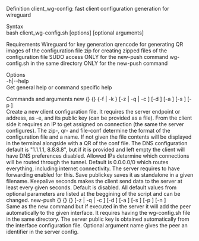 Definition
    client_wg-config: fast client configuration generation for wireguard

Syntax  
    bash client_wg-config.sh [options] <command> <arguments> [optional arguments]  

Requirements
    Wireguard for key generation
    qrencode for generating QR images of the configuration file
    zip for creating zipped files of the configuration file
    SUDO access ONLY for the new-push command
    wg-config.sh in the same directory ONLY for the new-push command

Options  
    -h|--help  
        Get general help or command specific help  

Commands and arguments
    new {<client-ip-address>} {<server endpoint:port>} {-f <server-pubkey-file> | -k <server-pubkey>} [-z <zip-conf> | -q <qr-conf> | -c <conf-file>] [-d <dns>] [-a <allowed-ips>] [-s <save-pubkey>] [-p <keepalive-seconds>]  
        Create a new client configuration file. It requires the server endpoint or address, as -e, and its public key (can be provided as a file). From the client side it requires an IP to get assigned on connection (the same the server configures).
        The zip-, qr- and file-conf determine the format of the configuration file and a name. If not given the file contents will be displayed in the terminal alongside with a QR of the conf file.
        The DNS configuration default is "1.1.1.1, 8.8.8.8", but if it is provided and left empty the client will have DNS preferences disabled.
        Allowed IPs determine which connections will be routed through the tunnel. Default is 0.0.0.0/0 which routes everything, including internet connectivity. The server requires to have forwarding enabled for this.
        Save publickey saves it as standalone in a given filename.
        Keepalive seconds makes the client send data to the server at least every given seconds. Default is disabled.
        All default values from optional parameters are listed at the beggining of the script and can be changed.
    new-push {<interface-name>} {<client-ip-address>} {<server endpoint:port>} [-z <conf-zip> | -q <qr-conf> | -c <file-conf>] [-d <dns>] [-a <allowed-ips>] [-s <save-pubkey>] [-p <keepalive-seconds>] [-n <name>]  
        Same as the new command but if executed in the server it will add the peer automatically to the given interface. It requires having the wg-config.sh file in the same directory. The server public key is obtained automatically from the interface configuration file.
        Optional argument name gives the peer an identifier in the server config.  
